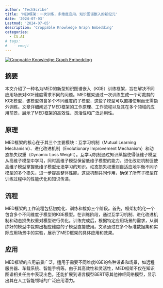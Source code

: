```yaml
---
author: 'TechScribe'
title: 'MED框架：一次训练，多维度应用，知识图谱嵌入的新纪元'
date: '2024-07-03'
Lastmod: '2024-07-05'
description: 'Croppable Knowledge Graph Embedding'
categories:
  - CS.AI
# tags:
#   - emoji
---
```


[![Croppable Knowledge Graph Embedding](https://arxiv-research-1301205113.cos.ap-guangzhou.myqcloud.com/images/2407.02779v1.pdf_0.jpg)](https://arxiv.org/abs/2407.02779v1)

## 摘要

本文介绍了一种名为MED的新型知识图谱嵌入（KGE）训练框架，旨在解决不同应用场景对KGE维度需求不同的问题。MED框架通过一次训练生成一个可裁剪的KGE模型，该模型包含多个不同维度的子模型，这些子模型可以直接使用而无需额外训练。文章详细阐述了MED框架的工作原理、工作流程以及其在多个领域的应用前景，展示了MED框架的高效性、灵活性和广泛适用性。<!--more-->

## 原理

MED框架的核心在于其三个主要模块：互学习机制（Mutual Learning Mechanism）、进化改进机制（Evolutionary Improvement Mechanism）和动态损失权重（Dynamic Loss Weight）。互学习机制通过知识蒸馏使得低维子模型从高维子模型中学习，同时高维子模型保留低维子模型的能力。进化改进机制促使高维子模型掌握低维子模型无法学习的知识。动态损失权重则自适应地平衡不同子模型的多个损失，进一步提高整体性能。这些机制共同作用，确保了所有子模型在训练过程中的性能优化和知识传递。

## 流程

MED框架的工作流程包括初始化、训练和裁剪三个阶段。首先，框架初始化一个包含多个不同维度子模型的KGE模型。在训练阶段，通过互学习机制、进化改进机制和动态损失权重对模型进行优化。训练完成后，根据特定应用场景的需求，从训练好的模型中裁剪出相应维度的子模型直接使用。文章通过在多个标准数据集和实际应用场景中的实验，展示了MED框架的具体应用和效果。

## 应用

MED框架的应用前景广泛，适用于需要不同维度KGE的各种设备和场景，如远程服务器、车载系统、智能手机等。由于其高效性和灵活性，MED框架不仅在知识图谱相关任务中表现出色，还能扩展到语言模型BERT等其他神经网络模型，显示出其在人工智能领域的广泛应用潜力。